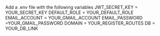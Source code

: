 Add a .env file with the following variables
JWT_SECRET_KEY = YOUR_SECRET_KEY
DEFAULT_ROLE = YOUR_DEFAULT_ROLE
EMAIL_ACCOUNT = YOUR_GMAIL_ACCOUNT
EMAIL_PASSWORD =YOUR_GMAIL_PASSWORD
DOMAIN = YOUR_REGISTER_ROUTES
DB = YOUR_DB_LINK
